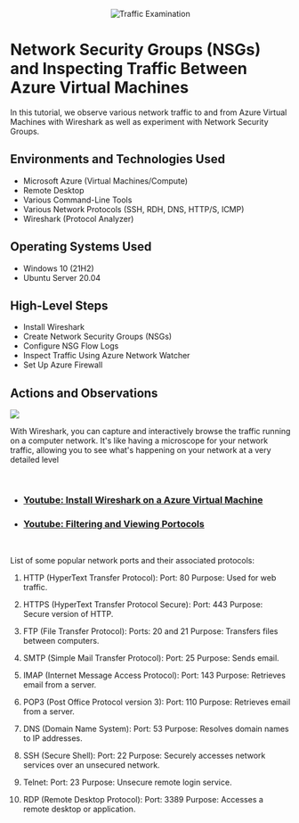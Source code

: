 <p align="center" 300px>
<img src="https://i.imgur.com/Ua7udoS.png" alt="Traffic Examination"/>
</p>

<h1>Network Security Groups (NSGs) and Inspecting Traffic Between Azure Virtual Machines</h1>
In this tutorial, we observe various network traffic to and from Azure Virtual Machines with Wireshark as well as experiment with Network Security Groups. <br />

<h2>Environments and Technologies Used</h2>

- Microsoft Azure (Virtual Machines/Compute)
- Remote Desktop
- Various Command-Line Tools
- Various Network Protocols (SSH, RDH, DNS, HTTP/S, ICMP)
- Wireshark (Protocol Analyzer)

<h2>Operating Systems Used </h2>

- Windows 10 (21H2)
- Ubuntu Server 20.04

<h2>High-Level Steps</h2>

- Install Wireshark
- Create Network Security Groups (NSGs)
- Configure NSG Flow Logs
- Inspect Traffic Using Azure Network Watcher
- Set Up Azure Firewall
  
<h2>Actions and Observations</h2>

<p>
<img src="https://www.freecodecamp.org/news/content/images/size/w2000/2020/08/wireshark-1.png"/>
</p>

<p>
With Wireshark, you can capture and interactively browse the traffic running on a computer network. It's like having a microscope for your network traffic, allowing you to see what's happening on your network at a very detailed level
</p>
<br />

- ### [Youtube: Install Wireshark on a Azure Virtual Machine](https://www.youtube.com/watch?v=eOQ-TWQUFdo)

- ### [Youtube: Filtering and Viewing Portocols](https://www.youtube.com/watch?v=U0brUisYQPk)
<br />

<p>
List of some popular network ports and their associated protocols:

1. HTTP (HyperText Transfer Protocol):
Port: 80
Purpose: Used for web traffic.

2. HTTPS (HyperText Transfer Protocol Secure):
Port: 443
Purpose: Secure version of HTTP.

3. FTP (File Transfer Protocol):
Ports: 20 and 21
Purpose: Transfers files between computers.

4. SMTP (Simple Mail Transfer Protocol):
Port: 25
Purpose: Sends email.

5. IMAP (Internet Message Access Protocol):
Port: 143
Purpose: Retrieves email from a server.

6. POP3 (Post Office Protocol version 3):
Port: 110
Purpose: Retrieves email from a server.

7. DNS (Domain Name System):
Port: 53
Purpose: Resolves domain names to IP addresses.

8. SSH (Secure Shell):
Port: 22
Purpose: Securely accesses network services over an unsecured network.

9. Telnet:
Port: 23
Purpose: Unsecure remote login service.

10. RDP (Remote Desktop Protocol):
Port: 3389
Purpose: Accesses a remote desktop or application.
</p>
<br />
